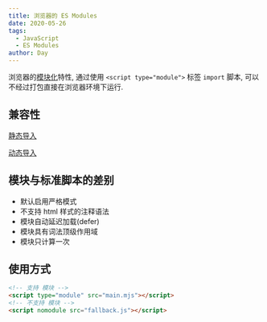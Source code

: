```yaml
---
title: 浏览器的 ES Modules
date: 2020-05-26
tags:
  - JavaScript
  - ES Modules
author: Day
---
```


浏览器的[模块化](https://v8.dev/features/modules)特性, 通过使用 `<script type="module">` 标签 `import` 脚本, 可以不经过打包直接在浏览器环境下运行.

## 兼容性

[静态导入](https://caniuse.com/#feat=es6-module)

[动态导入](https://caniuse.com/#feat=es6-module-dynamic-import)

## 模块与标准脚本的差别

- 默认启用严格模式
- 不支持 html 样式的注释语法
- 模块自动延迟加载(defer)
- 模块具有词法顶级作用域
- 模块只计算一次

## 使用方式

```html
<!-- 支持 模块 -->
<script type="module" src="main.mjs"></script>
<!-- 不支持 模块 -->
<script nomodule src="fallback.js"></script>
```
